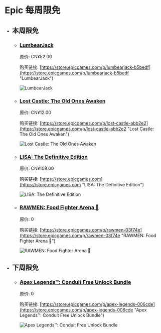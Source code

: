 # Epic 每周限免

- ## 本周限免


  - ### [LumbearJack](https://store.epicgames.com/p/lumbearjack-b5bedf "LumbearJack")

    原价: CN¥52.00

    购买链接: [https://store.epicgames.com/p/lumbearjack-b5bedf](https://store.epicgames.com/p/lumbearjack-b5bedf "LumbearJack")

    ![LumbearJack](https://cdn1.epicgames.com/spt-assets/67b80cb431834a1fa1ec3e69ef2f83f1/lumbearjack-offer-13qa5.jpg)


  - ### [Lost Castle: The Old Ones Awaken](https://store.epicgames.com/p/lost-castle-abb2e2 "Lost Castle: The Old Ones Awaken")

    原价: CN¥12.00

    购买链接: [https://store.epicgames.com/p/lost-castle-abb2e2](https://store.epicgames.com/p/lost-castle-abb2e2 "Lost Castle: The Old Ones Awaken")

    ![Lost Castle: The Old Ones Awaken](https://cdn1.epicgames.com/spt-assets/a6d76157ad884f2c9aa470b30da9e2ff/lost-castle-r390n.png)


  - ### [LISA: The Definitive Edition](https://store.epicgames.com "LISA: The Definitive Edition")

    原价: CN¥108.00

    购买链接: [https://store.epicgames.com](https://store.epicgames.com "LISA: The Definitive Edition")

    ![LISA: The Definitive Edition](https://cdn1.epicgames.com/offer/ca3a9d16d131478c97fd56c138a6511a/EGS_LISATheDefinitiveEdition_DingalingProductions_Bundles_S1_2560x1440-55b66eb2046507e58eac435c21331bd5)


  - ### [RAWMEN: Food Fighter Arena 🍜](https://store.epicgames.com/p/rawmen-03f74e "RAWMEN: Food Fighter Arena 🍜")

    原价: 0

    购买链接: [https://store.epicgames.com/p/rawmen-03f74e](https://store.epicgames.com/p/rawmen-03f74e "RAWMEN: Food Fighter Arena 🍜")

    ![RAWMEN: Food Fighter Arena 🍜](https://cdn1.epicgames.com/spt-assets/925b89bff456434291f264924ab51443/rawmen-165o9.png)


- ## 下周限免


  - ### [Apex Legends™: Conduit Free Unlock Bundle](https://store.epicgames.com/p/apex-legends-006cde "Apex Legends™: Conduit Free Unlock Bundle")

    原价: 0

    购买链接: [https://store.epicgames.com/p/apex-legends-006cde](https://store.epicgames.com/p/apex-legends-006cde "Apex Legends™: Conduit Free Unlock Bundle")

    ![Apex Legends™: Conduit Free Unlock Bundle](https://cdn1.epicgames.com/spt-assets/5dcd88f4e2094a698ebffa43438edc33/apex-legends-wfmde.jpg)


